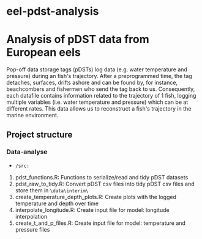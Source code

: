 # eel-pdst-analysis
# Analysis of pDST data from European eels
Pop-off data storage tags (pDSTs) log data (e.g. water temperature and pressure) during an fish's trajectory. After a preprogrammed time, the tag detaches, surfaces, drifts ashore and can be found by, for instance, beachcombers and fishermen who send the tag back to us. Consequently, each datafile contains information related to the trajectory of 1 fish, logging multiple variables (i.e. water temperature and pressure) which can be at different rates. This data allows us to reconstruct a fish's trajectory in the marine environment.

## Project structure

### Data-analyse

* `/src:`

1. pdst_functions.R: Functions to serialize/read and tidy pDST datasets
2. pdst_raw_to_tidy.R: Convert pDST csv files into tidy pDST csv files and store them in `\data\interim\`
3. create_temperature_depth_plots.R: Create plots with the logged temperature and depth over time
4. interpolate_longitude.R: Create input file for model: longitude interpolation
5. create_t_and_p_files.R: Create input file for model: temperature and pressure files
